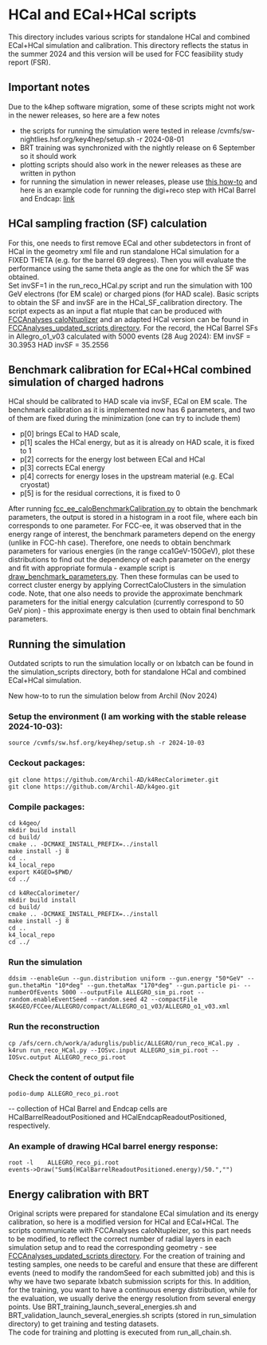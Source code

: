 # HCal and ECal+HCal scripts 

This directory includes various scripts for standalone HCal and combined ECal+HCal simulation and calibration.
This directory reflects the status in the summer 2024 and this version will be used for FCC feasibility study report (FSR). 

## Important notes 
Due to the k4hep software migration, some of these scripts might not work in the newer releases, so here are a few notes 
- the scripts for running the simulation were tested in release /cvmfs/sw-nightlies.hsf.org/key4hep/setup.sh -r 2024-08-01 
- BRT training was synchronized with the nightly release on 6 September so it should work
- plotting scripts should also work in the newer releases as these are written in python
- for running the simulation in newer releases, please use [this how-to](https://github.com/HEP-FCC/FCC-config/tree/main/FCCee/FullSim/ALLEGRO/ALLEGRO_o1_v03) and 
here is an example code for running the digi+reco step with HCal Barrel and Endcap: [link](https://github.com/HEP-FCC/k4RecCalorimeter/blob/main/RecFCCeeCalorimeter/tests/options/ALLEGRO_o1_v03_digi_reco.py)
 

## HCal sampling fraction (SF) calculation
For this, one needs to first remove ECal and other subdetectors in front of HCal in the geometry xml file and run standalone HCal simulation for a FIXED THETA (e.g. for the barrel 69 degrees). Then you will evaluate the performance using the same theta angle as the one for which the SF was obtained.   
Set invSF=1 in the run_reco_HCal.py script and run the simulation with 100 GeV electrons (for EM scale) or charged pions (for HAD scale). 
Basic scripts to obtain the SF and invSF are in the HCal_SF_calibration directory. The script expects as an input a flat ntuple that can be produced with
[FCCAnalyses caloNtuplizer](https://github.com/HEP-FCC/FCCAnalyses/blob/master/examples/FCCee/fullSim/caloNtupleizer/analysis.py) and an adapted HCal version can be found in 
[FCCAnalyses_updated_scripts directory](FCCAnalyses_updated_scripts/analysis_HCal_new.py).
For the record, the HCal Barrel SFs in Allegro_o1_v03 calculated with 5000 events (28 Aug 2024): 
EM invSF = 30.3953
HAD invSF = 35.2556
 

## Benchmark calibration for ECal+HCal combined simulation of charged hadrons
HCal should be calibrated to HAD scale via invSF, ECal on EM scale. 
The benchmark calibration as it is implemented now has 6 parameters, and two of them are fixed during the minimization (one can try to include them)
- p[0] brings ECal to HAD scale, 
- p[1] scales the HCal energy, but as it is already on HAD scale, it is fixed to 1 
- p[2] corrects for the energy lost between ECal and HCal 
- p[3] corrects ECal energy  
- p[4] corrects for energy loses in the upstream material (e.g. ECal cryostat)
- p[5] is for the residual corrections, it is fixed to 0
 
After running [fcc_ee_caloBenchmarkCalibration.py](benchmark_calibration_scripts/fcc_ee_caloBenchmarkCalibration.py) to obtain the benchmark parameters, the output is stored in a histogram in a root file, where each bin corresponds to one parameter.
For FCC-ee, it was observed that in the energy range of interest, the benchmark parameters depend on the energy (unlike in FCC-hh case). 
Therefore, one needs to obtain benchmark parameters for various energies (in the range cca1GeV-150GeV), plot these distributions to find out the dependency of each parameter on the energy 
and fit with appropriate formula - example script is [draw_benchmark_parameters.py](benchmark_calibration_scripts/draw_benchmark_parameters.py). 
Then these formulas can be used to correct cluster energy by applying CorrectCaloClusters in the simulation code. Note, that one also needs to provide the approximate benchmark parameters 
for the initial energy calculation (currently correspond to 50 GeV pion) - this approximate energy is then used to obtain final benchmark parameters.

## Running the simulation 
Outdated scripts to run the simulation locally or on lxbatch can be found in the simulation_scripts directory, both for standalone HCal and combined ECal+HCal simulation.

New how-to to run the simulation below from Archil (Nov 2024)

### Setup the environment (I am working with the stable release 2024-10-03):
```
source /cvmfs/sw.hsf.org/key4hep/setup.sh -r 2024-10-03
```
### Ceckout packages:
```
git clone https://github.com/Archil-AD/k4RecCalorimeter.git
git clone https://github.com/Archil-AD/k4geo.git
```

### Compile packages:
```
cd k4geo/
mkdir build install
cd build/
cmake .. -DCMAKE_INSTALL_PREFIX=../install
make install -j 8
cd ..
k4_local_repo
export K4GEO=$PWD/
cd ../

cd k4RecCalorimeter/
mkdir build install
cd build/
cmake .. -DCMAKE_INSTALL_PREFIX=../install
make install -j 8
cd ..
k4_local_repo
cd ../
```

### Run the simulation
```
ddsim --enableGun --gun.distribution uniform --gun.energy "50*GeV" --gun.thetaMin "10*deg" --gun.thetaMax "170*deg" --gun.particle pi- --numberOfEvents 5000 --outputFile ALLEGRO_sim_pi.root --random.enableEventSeed --random.seed 42 --compactFile $K4GEO/FCCee/ALLEGRO/compact/ALLEGRO_o1_v03/ALLEGRO_o1_v03.xml
```

### Run the reconstruction
```
cp /afs/cern.ch/work/a/adurglis/public/ALLEGRO/run_reco_HCal.py .
k4run run_reco_HCal.py --IOSvc.input ALLEGRO_sim_pi.root --IOSvc.output ALLEGRO_reco_pi.root
```

### Check the content of output file
```
podio-dump ALLEGRO_reco_pi.root
```
 -- collection of HCal Barrel and Endcap cells are HCalBarrelReadoutPositioned and HCalEndcapReadoutPositioned, respectively.


### An example of drawing HCal barrel energy response:
```
root -l    ALLEGRO_reco_pi.root
events->Draw("Sum$(HCalBarrelReadoutPositioned.energy)/50.","")
```

 

## Energy calibration with BRT
Original scripts were prepared for standalone ECal simulation and its energy calibration, so here is a modified version for HCal and ECal+HCal. 
The scripts communicate with FCCAnalyses caloNtupleizer, so this part needs to be modified, to reflect the correct number of radial layers in each simulation setup and to read the corresponding 
geometry - see [FCCAnalyses_updated_scripts directory](FCCAnalyses_updated_scripts/analysis_HCal_new.py).
For the creation of training and testing samples, one needs to be careful and ensure that these are different events (need to modify the randomSeed for each submitted job) and this is why we have 
two separate lxbatch submission scripts for this. In addition, for the training, you want to have a continuous energy distribution, while for the evaluation, we usually derive the energy resolution
from several energy points. Use BRT_training_launch_several_energies.sh and BRT_validation_launch_several_energies.sh scripts (stored in run_simulation directory) to get training and testing datasets.  
The code for training and plotting is executed from run_all_chain.sh.  

